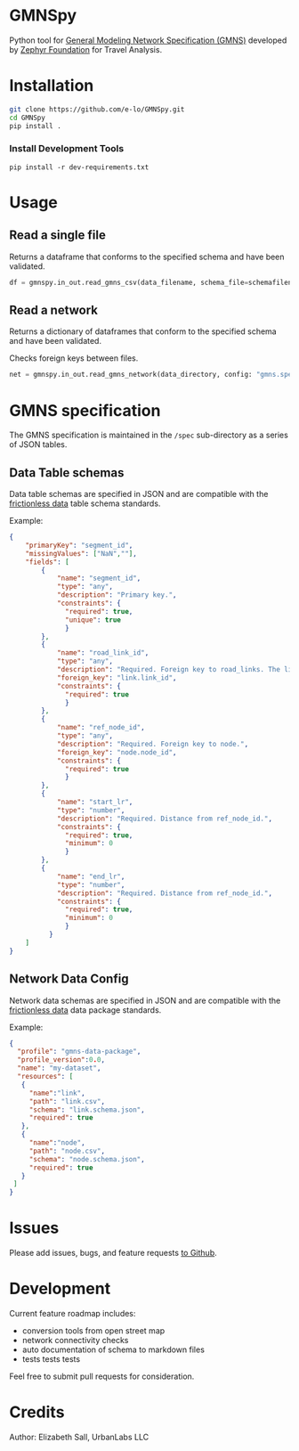 # GMNSpy
 Python tool for [General Modeling Network Specification (GMNS)](https://github.com/zephyr-data-specs/GMNS) developed
 by [Zephyr  Foundation](http://zephyrtransport.org) for Travel Analysis.

# Installation

 ```sh
 git clone https://github.com/e-lo/GMNSpy.git
 cd GMNSpy
 pip install .
 ```

### Install Development Tools

 `pip install -r dev-requirements.txt`

# Usage

## Read a single file

 Returns a dataframe that conforms to the specified schema and have been
 validated.

 ```python
 df = gmnspy.in_out.read_gmns_csv(data_filename, schema_file=schemafilename)
 ```
 ## Read a network

 Returns a dictionary of dataframes that conform to the specified schema
 and have been validated.

 Checks foreign keys between files.

 ```python
 net = gmnspy.in_out.read_gmns_network(data_directory, config: "gmns.spec.json")
 ```

# GMNS specification
 The GMNS specification is maintained in the `/spec` sub-directory as a
 series of JSON tables. 

## Data Table schemas
 Data table schemas are specified in JSON and are compatible with the
 [frictionless data](https://specs.frictionlessdata.io/table-schema/) table
 schema standards.

 Example:
 ```JSON
 {
     "primaryKey": "segment_id",
     "missingValues": ["NaN",""],
     "fields": [
         {
             "name": "segment_id",
             "type": "any",
             "description": "Primary key.",
             "constraints": {
               "required": true,
               "unique": true
               }
         },
         {
             "name": "road_link_id",
             "type": "any",
             "description": "Required. Foreign key to road_links. The link that the segment is located on.",
             "foreign_key": "link.link_id",
             "constraints": {
               "required": true
               }
         },
         {
             "name": "ref_node_id",
             "type": "any",
             "description": "Required. Foreign key to node.",
             "foreign_key": "node.node_id",
             "constraints": {
               "required": true
               }
         },
         {
             "name": "start_lr",
             "type": "number",
             "description": "Required. Distance from ref_node_id.",
             "constraints": {
               "required": true,
               "minimum": 0
               }
         },
         {
             "name": "end_lr",
             "type": "number",
             "description": "Required. Distance from ref_node_id.",
             "constraints": {
               "required": true,
               "minimum": 0
               }
           }
     ]
 }

 ```

 ## Network Data Config
 Network data schemas are specified in JSON and are compatible with the
 [frictionless data](https://specs.frictionlessdata.io/tabular-data-package/) data package standards.

 Example:
 ```JSON
 {
   "profile": "gmns-data-package",
   "profile_version":0.0,
   "name": "my-dataset",
   "resources": [
    {
      "name":"link",
      "path": "link.csv",
      "schema": "link.schema.json",
      "required": true
    },
    {
      "name":"node",
      "path": "node.csv",
      "schema": "node.schema.json",
      "required": true
    }
  ]
 }
 ```

# Issues

Please add issues, bugs, and feature requests [to Github](https://github.com/e-lo/GMNSpy).

# Development

Current feature roadmap includes:

 - conversion tools from open street map
 - network connectivity checks
 - auto documentation of schema to markdown files
 - tests tests tests

Feel free to submit pull requests for consideration.

# Credits

 Author: Elizabeth Sall, UrbanLabs LLC
